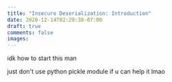 ```yaml
---
title: "Insecure Deserialization: Introduction"
date: 2020-12-14T02:29:38-07:00
draft: true
comments: false
images:
---
```


idk how to start this man 


just don't use python pickle module if u can help it lmao